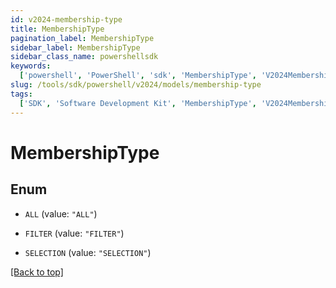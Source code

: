 ```yaml
---
id: v2024-membership-type
title: MembershipType
pagination_label: MembershipType
sidebar_label: MembershipType
sidebar_class_name: powershellsdk
keywords:
  ['powershell', 'PowerShell', 'sdk', 'MembershipType', 'V2024MembershipType']
slug: /tools/sdk/powershell/v2024/models/membership-type
tags:
  ['SDK', 'Software Development Kit', 'MembershipType', 'V2024MembershipType']
---
```


# MembershipType

## Enum

- `ALL` (value: `"ALL"`)

- `FILTER` (value: `"FILTER"`)

- `SELECTION` (value: `"SELECTION"`)

[[Back to top]](#)
